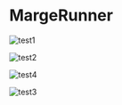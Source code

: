 
# MargeRunner


![test1](https://github.com/godzago/MargeRunner/assets/48593494/37d2c3ed-e70d-408e-a613-864e0c22e9ba)

![test2](https://github.com/godzago/MargeRunner/assets/48593494/e73c47dc-a3f3-4014-ada3-8fe4599f5619)

![test4](https://github.com/godzago/MargeRunner/assets/48593494/82555f34-5180-4d9a-b0a6-aef96de4a5fd)

![test3](https://github.com/godzago/MargeRunner/assets/48593494/389dc1f0-153f-460b-9710-387599bdc677)

